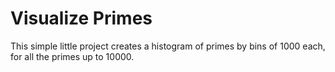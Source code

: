# Visualize Primes

This simple little project creates a histogram
of primes by bins of 1000 each, for all the primes
up to 10000.

